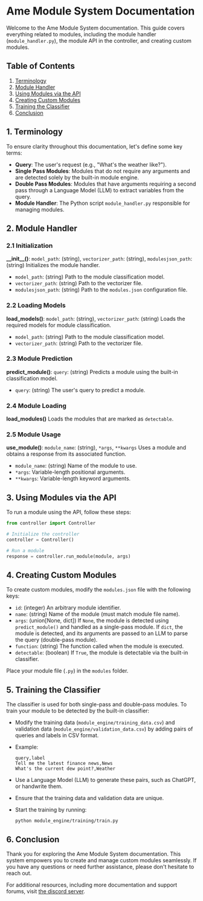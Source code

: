 
# Ame Module System Documentation

Welcome to the Ame Module System documentation. This guide covers everything related to modules, including the module handler (`module_handler.py`), the module API in the controller, and creating custom modules.

## Table of Contents
1. [Terminology](#terminology)
2. [Module Handler](#module-handler)
3. [Using Modules via the API](#using-modules-via-the-api)
4. [Creating Custom Modules](#creating-custom-modules)
5. [Training the Classifier](#training-the-classifier)
6. [Conclusion](#conclusion)

## 1. Terminology

To ensure clarity throughout this documentation, let's define some key terms:

- **Query**: The user's request (e.g., "What's the weather like?").
- **Single Pass Modules**: Modules that do not require any arguments and are detected solely by the built-in module engine.
- **Double Pass Modules**: Modules that have arguments requiring a second pass through a Language Model (LLM) to extract variables from the query.
- **Module Handler**: The Python script `module_handler.py` responsible for managing modules.

## 2. Module Handler

### 2.1 Initialization
**\_\_init\_\_()**: `model_path`: (string), `vectorizer_path`: (string), `modulesjson_path`: (string)
  Initializes the module handler.
  - `model_path`: (string) Path to the module classification model.
  - `vectorizer_path`: (string) Path to the vectorizer file.
  - `modulesjson_path`: (string) Path to the `modules.json` configuration file.

### 2.2 Loading Models
**load_models()**: `model_path`: (string), `vectorizer_path`: (string)
  Loads the required models for module classification.
  - `model_path`: (string) Path to the module classification model.
  - `vectorizer_path`: (string) Path to the vectorizer file.

### 2.3 Module Prediction
**predict_module()**: `query`: (string)
  Predicts a module using the built-in classification model.
  - `query`: (string) The user's query to predict a module.

### 2.4 Module Loading
**load_modules()**
  Loads the modules that are marked as `detectable`.

### 2.5 Module Usage
**use_module()**: `module_name`: (string), `*args`, `**kwargs`
  Uses a module and obtains a response from its associated function.
  - `module_name`: (string) Name of the module to use.
  - `*args`: Variable-length positional arguments.
  - `**kwargs`: Variable-length keyword arguments.

## 3. Using Modules via the API

To run a module using the API, follow these steps:

```python
from controller import Controller

# Initialize the controller
controller = Controller()

# Run a module
response = controller.run_module(module, args)
```

## 4. Creating Custom Modules

To create custom modules, modify the `modules.json` file with the following keys:

- `id`: (integer)
An arbitrary module identifier.
- `name`: (string)
Name of the module (must match module file name).
- `args`: (union[None, dict])
If `None`, the module is detected using `predict_module()` and handled as a single-pass module. If `dict`, the module is detected, and its arguments are passed to an LLM to parse the query (double-pass module).
- `function`: (string)
The function called when the module is executed.
- `detectable`: (boolean)
If `True`, the module is detectable via the built-in classifier.

Place your module file (`.py`) in the `modules` folder.

## 5. Training the Classifier

The classifier is used for both single-pass and double-pass modules. To train your module to be detected by the built-in classifier:

- Modify the training data (`module_engine/training_data.csv`) and validation data (`module_engine/validation_data.csv`) by adding pairs of queries and labels in CSV format.
- Example:
  ```
  query,label
  Tell me the latest finance news,News
  What's the current dew point?,Weather
  ```

- Use a Language Model (LLM) to generate these pairs, such as ChatGPT, or handwrite them.
- Ensure that the training data and validation data are unique.
- Start the training by running:
  ```
  python module_engine/training/train.py
  ```

## 6. Conclusion

Thank you for exploring the Ame Module System documentation. This system empowers you to create and manage custom modules seamlessly. If you have any questions or need further assistance, please don't hesitate to reach out.

For additional resources, including more documentation and support forums, visit [the discord server](https://discord.gg/S6h8XYsuZt).

